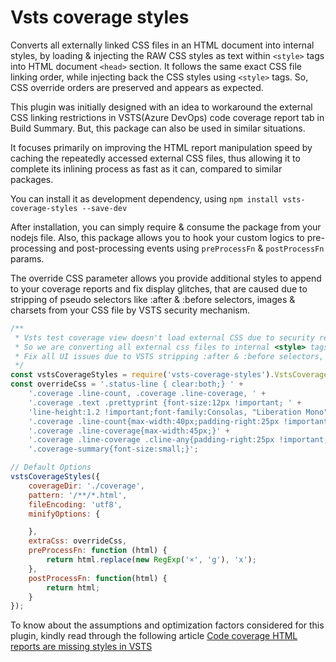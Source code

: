# Vsts coverage styles

Converts all externally linked CSS files in an HTML document into internal styles, by loading & injecting the RAW CSS styles as text within `<style>` tags into HTML document `<head>` section. It follows the same exact CSS file linking order, while injecting back the CSS styles using `<style>` tags. So, CSS override orders are preserved and appears as expected.

This plugin was initially designed with an idea to workaround the external CSS linking restrictions in VSTS(Azure DevOps) code coverage report tab in Build Summary. But, this package can also be used in similar situations.

It focuses primarily on improving the HTML report manipulation speed by caching the repeatedly accessed external CSS files, thus allowing it to complete its inlining process as fast as it can, compared to similar packages.

You can install it as development dependency,
using `npm install vsts-coverage-styles --save-dev`

After installation, you can simply require & consume the package from your nodejs file. Also, this package allows you to hook your custom logics to pre-processing and post-processing events using `preProcessFn` & `postProcessFn` params.

The override CSS parameter allows you provide additional styles to append to your coverage reports and fix display glitches, that are caused due to stripping of pseudo selectors like :after & :before selectors, images & charsets from your CSS file by VSTS security mechanism.

```JavaScript
/**
 * Vsts test coverage view doesn't load external CSS due to security reasons.
 * So we are converting all external css files to internal <style> tags using vsts-coverage-styles (node module).
 * Fix all UI issues due to VSTS stripping :after & :before selectors, images & charsets
 */
const vstsCoverageStyles = require('vsts-coverage-styles').VstsCoverageStyles;
const overrideCss = '.status-line { clear:both;} ' +
    '.coverage .line-count, .coverage .line-coverage, ' +
    '.coverage .text .prettyprint {font-size:12px !important; ' +
    'line-height:1.2 !important;font-family:Consolas, "Liberation Mono", Menlo, Courier, monospace !important;}' +
    '.coverage .line-count{max-width:40px;padding-right:25px !important;} ' +
    '.coverage .line-coverage{max-width:45px;}' +
    '.coverage .line-coverage .cline-any{padding-right:25px !important;}' +
    '.coverage-summary{font-size:small;}';

// Default Options
vstsCoverageStyles({
    coverageDir: './coverage',
    pattern: '/**/*.html',
    fileEncoding: 'utf8',
    minifyOptions: {

    },
    extraCss: overrideCss,
    preProcessFn: function (html) {
        return html.replace(new RegExp('×', 'g'), 'x');
    },
    postProcessFn: function(html) {
        return html;
    }
});
```

To know about the assumptions and optimization factors considered for this plugin, kindly read through the following article
[Code coverage HTML reports are missing styles in VSTS](https://davidsekar.com/aspnetcore/code-coverage-html-reports-are-missing-styles-in-vsts)
